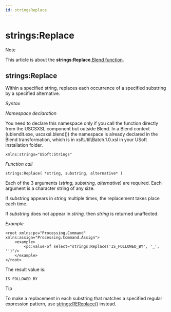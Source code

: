 ```yaml
---
id: stringsReplace
---
```


# strings:Replace



> [!NOTE]
> This article is about the **strings:Replace**[ Blend function](/docs/Repositories/Blend_functions).

## **strings:Replace**

Within a specified string, replaces each occurrence of a specified substring by a specified alternative.

*Syntax*

*Namespace declaration*

You need to declare this namespace only if you call the function directly from the USCSXSL component but outside Blend. In a Blend context (ublendit.exe, uscsxsl.blend()) the namespace is already declared in the Blend transformation, which is in xsl\\Util\\Batch.1.0.xsl in your USoft installation folder.

```
xmlns:strings="USoft:Strings"
```

*Function call*

```
strings:Replace( *string, substring, alternative* )
```

Each of the 3 arguments (*string, substring, alternative*) are required. Each argument is a character string of any size.

If *substring* appears in *string* multiple times, the replacement takes place each time.

If *substring* does not appear in *string,* then *string* is returned unaffected.

*Example*

```language-xml
<root xmlns:pc="Processing.Command" xmlns:assign="Processing.Command.Assign">
	<example>
		<pc:value-of select="strings:Replace('IS_FOLLOWED_BY', '_', '')"/>
	</example>
</root>
```

The result value is:

```
IS FOLLOWED BY
```

> [!TIP]
> To make a replacement in each substring that matches a specified regular expression pattern, use [strings:REReplace()](/docs/Repositories/Blend_functions/stringsREReplace.md) instead.